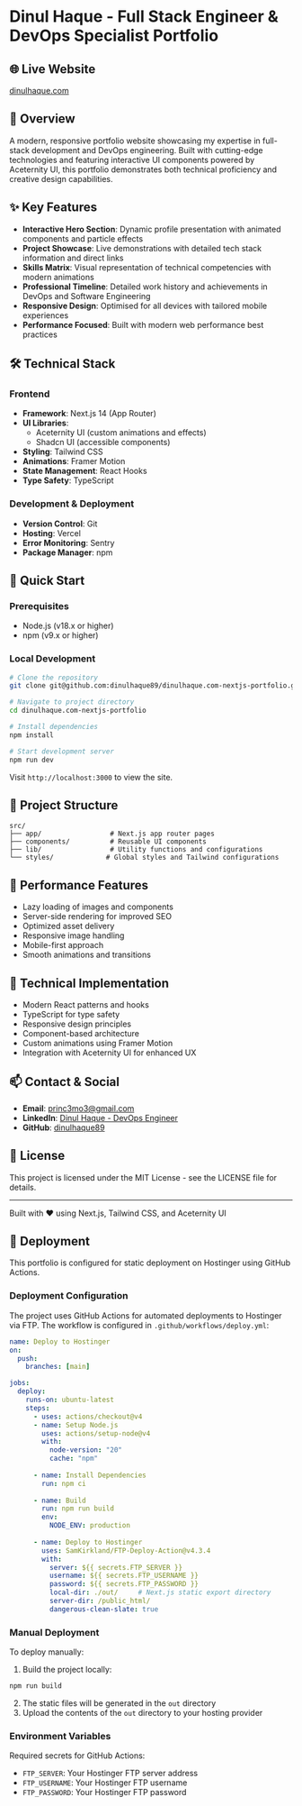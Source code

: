 # Dinul Haque - Full Stack Engineer & DevOps Specialist Portfolio

## 🌐 Live Website
[dinulhaque.com](https://dinulhaque.com)

## 🎯 Overview
A modern, responsive portfolio website showcasing my expertise in full-stack development and DevOps engineering. Built with cutting-edge technologies and featuring interactive UI components powered by Aceternity UI, this portfolio demonstrates both technical proficiency and creative design capabilities.

## ✨ Key Features
- **Interactive Hero Section**: Dynamic profile presentation with animated components and particle effects
- **Project Showcase**: Live demonstrations with detailed tech stack information and direct links
- **Skills Matrix**: Visual representation of technical competencies with modern animations
- **Professional Timeline**: Detailed work history and achievements in DevOps and Software Engineering
- **Responsive Design**: Optimised for all devices with tailored mobile experiences
- **Performance Focused**: Built with modern web performance best practices

## 🛠 Technical Stack

### Frontend
- **Framework**: Next.js 14 (App Router)
- **UI Libraries**: 
  - Aceternity UI (custom animations and effects)
  - Shadcn UI (accessible components)
- **Styling**: Tailwind CSS
- **Animations**: Framer Motion
- **State Management**: React Hooks
- **Type Safety**: TypeScript

### Development & Deployment
- **Version Control**: Git
- **Hosting**: Vercel
- **Error Monitoring**: Sentry
- **Package Manager**: npm

## 🚀 Quick Start

### Prerequisites
- Node.js (v18.x or higher)
- npm (v9.x or higher)

### Local Development
```bash
# Clone the repository
git clone git@github.com:dinulhaque89/dinulhaque.com-nextjs-portfolio.git

# Navigate to project directory
cd dinulhaque.com-nextjs-portfolio

# Install dependencies
npm install

# Start development server
npm run dev
```

Visit `http://localhost:3000` to view the site.

## 📁 Project Structure
```
src/
├── app/                 # Next.js app router pages
├── components/          # Reusable UI components
├── lib/                 # Utility functions and configurations
└── styles/             # Global styles and Tailwind configurations
```

## 🔧 Performance Features
- Lazy loading of images and components
- Server-side rendering for improved SEO
- Optimized asset delivery
- Responsive image handling
- Mobile-first approach
- Smooth animations and transitions

## 🔧 Technical Implementation
- Modern React patterns and hooks
- TypeScript for type safety
- Responsive design principles
- Component-based architecture
- Custom animations using Framer Motion
- Integration with Aceternity UI for enhanced UX

## 📫 Contact & Social
- **Email**: princ3mo3@gmail.com
- **LinkedIn**: [Dinul Haque - DevOps Engineer](https://www.linkedin.com/in/dinul-haque-devops)
- **GitHub**: [dinulhaque89](https://github.com/dinulhaque89)

## 📄 License
This project is licensed under the MIT License - see the LICENSE file for details.

---
Built with ❤️ using Next.js, Tailwind CSS, and Aceternity UI

## 🚀 Deployment

This portfolio is configured for static deployment on Hostinger using GitHub Actions.

### Deployment Configuration
The project uses GitHub Actions for automated deployments to Hostinger via FTP. The workflow is configured in `.github/workflows/deploy.yml`:

```yaml
name: Deploy to Hostinger
on:
  push:
    branches: [main]

jobs:
  deploy:
    runs-on: ubuntu-latest
    steps:
      - uses: actions/checkout@v4
      - name: Setup Node.js
        uses: actions/setup-node@v4
        with:
          node-version: "20"
          cache: "npm"
      
      - name: Install Dependencies
        run: npm ci
      
      - name: Build
        run: npm run build
        env:
          NODE_ENV: production
      
      - name: Deploy to Hostinger
        uses: SamKirkland/FTP-Deploy-Action@v4.3.4
        with:
          server: ${{ secrets.FTP_SERVER }}
          username: ${{ secrets.FTP_USERNAME }}
          password: ${{ secrets.FTP_PASSWORD }}
          local-dir: ./out/     # Next.js static export directory
          server-dir: /public_html/
          dangerous-clean-slate: true
```

### Manual Deployment
To deploy manually:
1. Build the project locally:
```bash
npm run build
```
2. The static files will be generated in the `out` directory
3. Upload the contents of the `out` directory to your hosting provider

### Environment Variables
Required secrets for GitHub Actions:
- `FTP_SERVER`: Your Hostinger FTP server address
- `FTP_USERNAME`: Your Hostinger FTP username
- `FTP_PASSWORD`: Your Hostinger FTP password